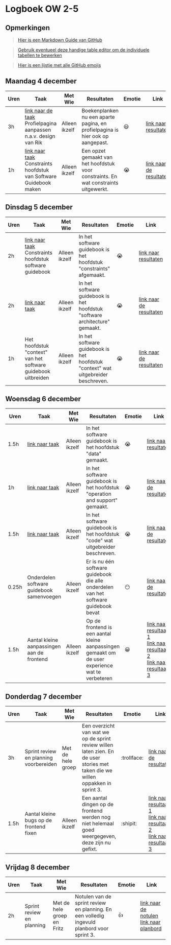 # Logboek OW 2-5

## Opmerkingen

> [Hier is een Markdown Guide van GitHub](https://guides.github.com/features/mastering-markdown/)

> [Gebruik eventueel deze handige table editor om de individuele tabellen te bewerken](https://www.tablesgenerator.com/markdown_tables)

> [Hier is een lijstje met alle GitHub emojis](https://github.com/ikatyang/emoji-cheat-sheet/blob/master/README.md)

## Maandag 4 december

| **Uren** | **Taak**                                                                                                                                    | **Met Wie**   | **Resultaten**                                                                       | **Emotie** | **Link**                                                                                                                            |
| -------- | ------------------------------------------------------------------------------------------------------------------------------------------- | ------------- | ------------------------------------------------------------------------------------ | ---------- | ----------------------------------------------------------------------------------------------------------------------------------- |
| 3h       | [link naar de taak](https://github.com/HANICA-DWA/project-sep23-klipspringer/issues/195)<br>Profielpagina aanpassen n.a.v. design van Rik   | Alleen ikzelf | Boekenplanken nu een aparte pagina, en profielpagina is hier ook op aangepast.       | :smiley:   | [link naar resultaten](https://github.com/HANICA-DWA/project-sep23-klipspringer/pull/200)                                           |
| 1h       | [link naar taak](https://github.com/HANICA-DWA/project-sep23-klipspringer/issues/203)<br>Constraints hoofdstuk van Software Guidebook maken | Alleen ikzelf | Een opzet gemaakt van het hoofdstuk voor constraints. En wat constraints uitgewerkt. | :sob:      | [link naar de resultaten](https://github.com/HANICA-DWA/project-sep23-klipspringer/commit/9a42c5d70408035fb15b350eefa8e0ddea6dd7c2) |

## Dinsdag 5 december

| **Uren** | **Taak**                                                                                                                          | **Met Wie**   | **Resultaten**                                                                    | **Emotie** | **Link**                                                                                                                            |
| -------- | --------------------------------------------------------------------------------------------------------------------------------- | ------------- | --------------------------------------------------------------------------------- | ---------- | ----------------------------------------------------------------------------------------------------------------------------------- |
| 2h       | [link naar taak](https://github.com/HANICA-DWA/project-sep23-klipspringer/issues/203)<br>Constraints hoofdstuk software guidebook | Alleen ikzelf | In het software guidebook is het hoofdstuk "constraints" afgemaakt.               | :sob:      | [link naar resultaten](https://github.com/HANICA-DWA/project-sep23-klipspringer/commit/eda0248a99819ce0a7d43efb52396e2657b6c5c3)    |
| 2h       | [link naar taak](https://github.com/HANICA-DWA/project-sep23-klipspringer/issues/210)                                             | Alleen ikzelf | In het software guidebook is het hoofdstuk "software architecture" gemaakt.       | :sob:      | [link naar de resultaten](https://github.com/HANICA-DWA/project-sep23-klipspringer/commit/fe3eb7e125023c42a5d8861189efd61f518ec8df) |
| 1h       | Het hoofdstuk "context" van het software guidebook uitbreiden                                                                     | Alleen ikzelf | In het software guidebook is het hoofdstuk "context" wat uitgebreider beschreven. | :sob:      | [link naar de resultaten](https://github.com/HANICA-DWA/project-sep23-klipspringer/commit/0ccf8025dc31a821c3adf7d52468326de2da26ce) |

## Woensdag 6 december

| **Uren** | **Taak**                                                                              | **Met Wie**   | **Resultaten**                                                                                   | **Emotie** | **Link**                                                                                                                                                                                                                                                                                                                                                                                                    |
|----------|---------------------------------------------------------------------------------------|---------------|--------------------------------------------------------------------------------------------------|------------|-------------------------------------------------------------------------------------------------------------------------------------------------------------------------------------------------------------------------------------------------------------------------------------------------------------------------------------------------------------------------------------------------------------|
| 1.5h     | [link naar taak](https://github.com/HANICA-DWA/project-sep23-klipspringer/issues/212) | Alleen ikzelf | In het software guidebook is het hoofdstuk "data" gemaakt.                                       | :sob:      | [link naar resultaten](https://github.com/HANICA-DWA/project-sep23-klipspringer/commit/8dc3ebd5ce1ab9fe78d168b7d1a7b82590b90989)                                                                                                                                                                                                                                                                            |
| 1h       | [link naar taak](https://github.com/HANICA-DWA/project-sep23-klipspringer/issues/215) | Alleen ikzelf | In het software guidebook is het hoofdstuk "operation and support" gemaakt.                      | :sob:      | [link naar de resultaten](https://github.com/HANICA-DWA/project-sep23-klipspringer/commit/3684670eb0ee0ee2817355a193801d33fbb879cf)                                                                                                                                                                                                                                                                         |
| 1.5h     | [link naar taak](https://github.com/HANICA-DWA/project-sep23-klipspringer/issues/216) | Alleen ikzelf | In het software guidebook is het hoofdstuk "code" wat uitgebreider beschreven.                   | :sob:      | [link naar de resultaten](https://github.com/HANICA-DWA/project-sep23-klipspringer/commit/a18d5942820b20c8d2da5c6a5157b713133ae163)                                                                                                                                                                                                                                                                         |
| 0.25h    | Onderdelen software guidebook samenvoegen                                             | Alleen ikzelf | Er is nu één software guidebook die alle onderdelen van het software guidebook bevat             | :no_mouth: | [link naar de resultaten](https://github.com/HANICA-DWA/project-sep23-klipspringer/commit/9a71f810f1e09eb0a54c55566c7ac3eb721d0249)                                                                                                                                                                                                                                                                         |
| 1.5h     | Aantal kleine aanpassingen aan de frontend                                            | Alleen ikzelf | Op de frontend is een aantal kleine aanpassingen gemaakt om de user experience wat te verbeteren | :grinning: | [link naar resultaat 1](https://github.com/HANICA-DWA/project-sep23-klipspringer/commit/b35e214f29f30f94fa325e8eac5e7a1997ce5c03)<br>[link naar resultaat 2](https://github.com/HANICA-DWA/project-sep23-klipspringer/commit/90dd93dc5b8292bd9a66385b23c71b7f2124f11e)<br>[link naar resultaat 3](https://github.com/HANICA-DWA/project-sep23-klipspringer/commit/9bef08e7d5a3b3cc9ffb71e05f73e0340a6212a5) |

## Donderdag 7 december

| **Uren** | **Taak**                                | **Met Wie**       | **Resultaten**                                                                                                                   | **Emotie**  | **Link**                                                                                                                                                                                                                                                                                                                                                                                                    |
|----------|-----------------------------------------|-------------------|----------------------------------------------------------------------------------------------------------------------------------|-------------|-------------------------------------------------------------------------------------------------------------------------------------------------------------------------------------------------------------------------------------------------------------------------------------------------------------------------------------------------------------------------------------------------------------|
| 3h       | Sprint review en planning voorbereiden  | Met de hele groep | Een overzicht van wat we op de sprint review willen laten zien. En de user stories met taken die we willen oppakken in sprint 3. | :trollface: | [link naar de resultaten](https://github.com/orgs/HANICA-DWA/projects/19/views/8)                                                                                                                                                                                                                                                                                                                           |
| 1.5h     | Aantal kleine bugs op de frontend fixen | Alleen ikzelf     | Een aantal dingen op de frontend werden nog niet helemaal goed weergegeven, deze zijn nu gefixt.                                 | :shipit:    | [link naar resultaat 1](https://github.com/HANICA-DWA/project-sep23-klipspringer/commit/473122090a83c9d037b42a04eea218fba3e5445c)<br>[link naar resultaat 2](https://github.com/HANICA-DWA/project-sep23-klipspringer/commit/a2c896b01bed2450e43335298deb1f0f44d4368d)<br>[link naar resultaat 3](https://github.com/HANICA-DWA/project-sep23-klipspringer/commit/e0904b5fa7aedd90e6a173896815bf0522188576) |

## Vrijdag 8 december

| **Uren** | **Taak**                  | **Met Wie**                | **Resultaten**                                                                             | **Emotie** | **Link**                                                                                                                                                                                                                 |
|----------|---------------------------|----------------------------|--------------------------------------------------------------------------------------------|------------|--------------------------------------------------------------------------------------------------------------------------------------------------------------------------------------------------------------------------|
| 2h       | Sprint review en planning | Met de hele groep en Fritz | Notulen van de sprint review en planning. En een volledig ingevuld planbord voor sprint 3. | :+1:       | [link naar de notulen](https://github.com/HANICA-DWA/project-sep23-klipspringer/blob/main/groepsdocumenten/Notulen/Week%205/Notulen.txt)<br>[link naar planbord](https://github.com/orgs/HANICA-DWA/projects/19/views/8) |
